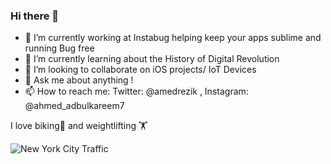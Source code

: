 ### Hi there 👋



- 🔭 I’m currently working at Instabug helping keep your apps sublime and running Bug free
- 🌱 I’m currently learning about the History of Digital Revolution 
- 👯 I’m looking to collaborate on iOS projects/ IoT Devices
- 💬 Ask me about anything !
- 📫 How to reach me: Twitter: @amedrezik , Instagram: @ahmed_adbulkareem7

I love biking🚴‍ and  weightlifting 🏋️‍ 

![New York City Traffic](https://camo.githubusercontent.com/0d2a5cfe13a641ef557f8a32d37f0738833fd9a1/68747470733a2f2f36362e6d656469612e74756d626c722e636f6d2f30366134353563653439616537376561386461393134366165333037323063302f74756d626c725f6d7a766234644c49515231716a6c7371696f395f3530302e676966)
